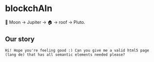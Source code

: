 # blockchAIn

🚀 Moon -> Jupiter -> 🏠 -> roof -> Pluto.



## Our story

```Hi! Hope you're feeling good :) Can you give me a valid html5 page (lang de) that has all semantic elements needed please?```

